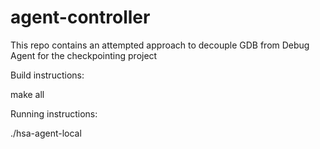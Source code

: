 # agent-controller

This repo contains an attempted approach to decouple GDB from Debug Agent for the checkpointing project

Build instructions:

make all

Running instructions:

./hsa-agent-local <program to checkpoint>
